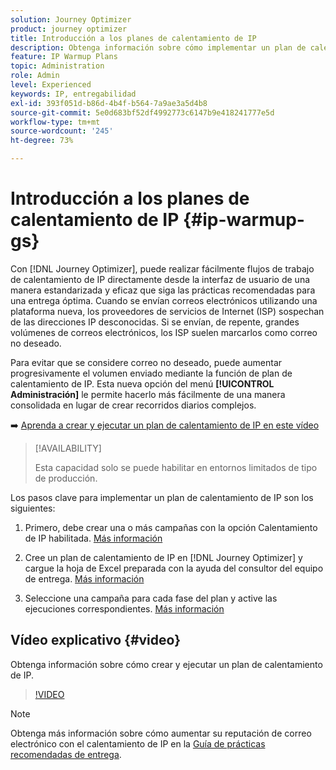 ```yaml
---
solution: Journey Optimizer
product: journey optimizer
title: Introducción a los planes de calentamiento de IP
description: Obtenga información sobre cómo implementar un plan de calentamiento de IP
feature: IP Warmup Plans
topic: Administration
role: Admin
level: Experienced
keywords: IP, entregabilidad
exl-id: 393f051d-b86d-4b4f-b564-7a9ae3a5d4b8
source-git-commit: 5e0d683bf52df4992773c6147b9e418241777e5d
workflow-type: tm+mt
source-wordcount: '245'
ht-degree: 73%

---
```


# Introducción a los planes de calentamiento de IP {#ip-warmup-gs}

Con [!DNL Journey Optimizer], puede realizar fácilmente flujos de trabajo de calentamiento de IP directamente desde la interfaz de usuario de una manera estandarizada y eficaz que siga las prácticas recomendadas para una entrega óptima. Cuando se envían correos electrónicos utilizando una plataforma nueva, los proveedores de servicios de Internet (ISP) sospechan de las direcciones IP desconocidas. Si se envían, de repente, grandes volúmenes de correos electrónicos, los ISP suelen marcarlos como correo no deseado.

Para evitar que se considere correo no deseado, puede aumentar progresivamente el volumen enviado mediante la función de plan de calentamiento de IP. Esta nueva opción del menú **[!UICONTROL Administración]** le permite hacerlo más fácilmente de una manera consolidada en lugar de crear recorridos diarios complejos.

➡️ [Aprenda a crear y ejecutar un plan de calentamiento de IP en este vídeo](#video)

>[!AVAILABILITY]
>
>Esta capacidad solo se puede habilitar en entornos limitados de tipo de producción.

<!--
Benefits

* Standardization on Campaign which will be easy for practitioners too > why?

* No more pain of creating queries, audiences and testing those as system will create the audiences. 

* Ease of excluding domains and changing the plan with help of simple toggles to exclude OR by editing numbers inline or create new phases or reupload plan if drastic change. No more pain of editing audience definitions, journey conditions

* There is an expectation that with this, it will ease around 30% of effort and will be much better experience for consultant/partner/practitioner - right from planning to execution to reporting
-->

Los pasos clave para implementar un plan de calentamiento de IP son los siguientes:

1. Primero, debe crear una o más campañas con la opción Calentamiento de IP habilitada. [Más información](ip-warmup-campaign.md)

1. Cree un plan de calentamiento de IP en [!DNL Journey Optimizer] y cargue la hoja de Excel preparada con la ayuda del consultor del equipo de entrega. [Más información](ip-warmup-plan.md)

1. Seleccione una campaña para cada fase del plan y active las ejecuciones correspondientes. [Más información](ip-warmup-execution.md)

## Vídeo explicativo {#video}

Obtenga información sobre cómo crear y ejecutar un plan de calentamiento de IP.

>[!VIDEO](https://video.tv.adobe.com/v/3432637/?learn=on)

>[!NOTE]
>
>Obtenga más información sobre cómo aumentar su reputación de correo electrónico con el calentamiento de IP en la [Guía de prácticas recomendadas de entrega](https://experienceleague.adobe.com/docs/deliverability-learn/deliverability-best-practice-guide/additional-resources/generic-resources/increase-reputation-with-ip-warming.html?lang=es).
